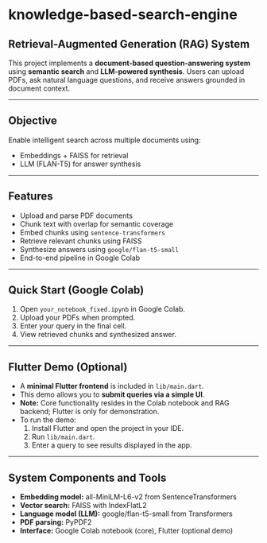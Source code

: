 # knowledge-based-search-engine

## Retrieval-Augmented Generation (RAG) System

This project implements a **document-based question-answering system** using **semantic search** and **LLM-powered synthesis**. Users can upload PDFs, ask natural language questions, and receive answers grounded in document context.

---

## Objective

Enable intelligent search across multiple documents using:  
- Embeddings + FAISS for retrieval  
- LLM (FLAN-T5) for answer synthesis  

---

## Features

- Upload and parse PDF documents  
- Chunk text with overlap for semantic coverage  
- Embed chunks using `sentence-transformers`  
- Retrieve relevant chunks using FAISS  
- Synthesize answers using `google/flan-t5-small`  
- End-to-end pipeline in Google Colab  

---

## Quick Start (Google Colab)

1. Open `your_notebook_fixed.ipynb` in Google Colab.  
2. Upload your PDFs when prompted.  
3. Enter your query in the final cell.  
4. View retrieved chunks and synthesized answer.  

---

## Flutter Demo (Optional)

- A **minimal Flutter frontend** is included in `lib/main.dart`.  
- This demo allows you to **submit queries via a simple UI**.  
- **Note:** Core functionality resides in the Colab notebook and RAG backend; Flutter is only for demonstration.  
- To run the demo:
  1. Install Flutter and open the project in your IDE.  
  2. Run `lib/main.dart`.  
  3. Enter a query to see results displayed in the app.  

---

## System Components and Tools

- **Embedding model:** all-MiniLM-L6-v2 from SentenceTransformers  
- **Vector search:** FAISS with IndexFlatL2  
- **Language model (LLM):** google/flan-t5-small from Transformers  
- **PDF parsing:** PyPDF2  
- **Interface:** Google Colab notebook (core), Flutter (optional demo)  
